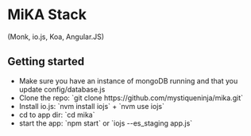 # MiKA Stack 
(Monk, io.js, Koa, Angular.JS)


## Getting started
<ul>
  <li>Make sure you have an instance of mongoDB running and that you update config/database.js</li>
  <li>Clone the repo: `git clone https://github.com/mystiqueninja/mika.git`</li>
  <li>Install io.js: `nvm install iojs` + `nvm use iojs`</li>
  <li>cd to app dir: `cd mika`</li>
  <li>start the app: `npm start` or `iojs --es_staging app.js`</li> 
</ul>
